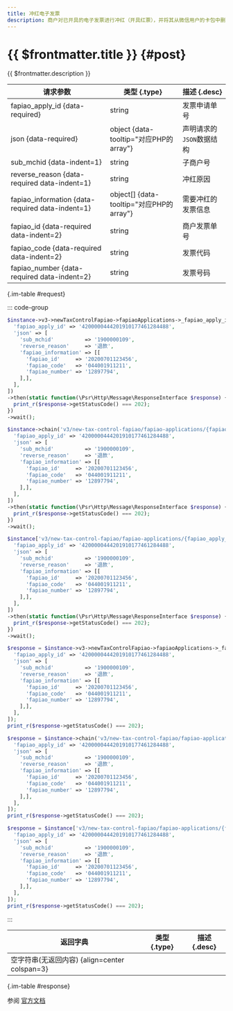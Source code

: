 ```yaml
---
title: 冲红电子发票
description: 商户对已开具的电子发票进行冲红（开具红票），并将其从微信用户的卡包中删除。
---
```


# {{ $frontmatter.title }} {#post}

{{ $frontmatter.description }}

| 请求参数 | 类型 {.type} | 描述 {.desc}
| --- | --- | ---
| fapiao_apply_id {data-required} | string | 发票申请单号
| json {data-required} | object {data-tooltip="对应PHP的array"} | 声明请求的`JSON`数据结构
| sub_mchid {data-indent=1} | string | 子商户号
| reverse_reason {data-required data-indent=1} | string | 冲红原因
| fapiao_information {data-required data-indent=1} | object[] {data-tooltip="对应PHP的array"} | 需要冲红的发票信息
| fapiao_id {data-required data-indent=2} | string | 商户发票单号
| fapiao_code {data-required data-indent=2} | string | 发票代码
| fapiao_number {data-required data-indent=2} | string | 发票号码

{.im-table #request}

::: code-group

```php [异步纯链式]
$instance->v3->newTaxControlFapiao->fapiaoApplications->_fapiao_apply_id_->reverse->postAsync([
  'fapiao_apply_id' => '4200000444201910177461284488',
  'json' => [
    'sub_mchid'          => '1900000109',
    'reverse_reason'     => '退款',
    'fapiao_information' => [[
      'fapiao_id'     => '20200701123456',
      'fapiao_code'   => '044001911211',
      'fapiao_number' => '12897794',
    ],],
  ],
])
->then(static function(\Psr\Http\Message\ResponseInterface $response) {
  print_r($response->getStatusCode() === 202);
})
->wait();
```

```php [异步声明式]
$instance->chain('v3/new-tax-control-fapiao/fapiao-applications/{fapiao_apply_id}/reverse')->postAsync([
  'fapiao_apply_id' => '4200000444201910177461284488',
  'json' => [
    'sub_mchid'          => '1900000109',
    'reverse_reason'     => '退款',
    'fapiao_information' => [[
      'fapiao_id'     => '20200701123456',
      'fapiao_code'   => '044001911211',
      'fapiao_number' => '12897794',
    ],],
  ],
])
->then(static function(\Psr\Http\Message\ResponseInterface $response) {
  print_r($response->getStatusCode() === 202);
})
->wait();
```

```php [异步属性式]
$instance['v3/new-tax-control-fapiao/fapiao-applications/{fapiao_apply_id}/reverse']->postAsync([
  'fapiao_apply_id' => '4200000444201910177461284488',
  'json' => [
    'sub_mchid'          => '1900000109',
    'reverse_reason'     => '退款',
    'fapiao_information' => [[
      'fapiao_id'     => '20200701123456',
      'fapiao_code'   => '044001911211',
      'fapiao_number' => '12897794',
    ],],
  ],
])
->then(static function(\Psr\Http\Message\ResponseInterface $response) {
  print_r($response->getStatusCode() === 202);
})
->wait();
```

```php [同步纯链式]
$response = $instance->v3->newTaxControlFapiao->fapiaoApplications->_fapiao_apply_id_->reverse->post([
  'fapiao_apply_id' => '4200000444201910177461284488',
  'json' => [
    'sub_mchid'          => '1900000109',
    'reverse_reason'     => '退款',
    'fapiao_information' => [[
      'fapiao_id'     => '20200701123456',
      'fapiao_code'   => '044001911211',
      'fapiao_number' => '12897794',
    ],],
  ],
]);
print_r($response->getStatusCode() === 202);
```

```php [同步声明式]
$response = $instance->chain('v3/new-tax-control-fapiao/fapiao-applications/{fapiao_apply_id}/reverse')->post([
  'fapiao_apply_id' => '4200000444201910177461284488',
  'json' => [
    'sub_mchid'          => '1900000109',
    'reverse_reason'     => '退款',
    'fapiao_information' => [[
      'fapiao_id'     => '20200701123456',
      'fapiao_code'   => '044001911211',
      'fapiao_number' => '12897794',
    ],],
  ],
]);
print_r($response->getStatusCode() === 202);
```

```php [同步属性式]
$response = $instance['v3/new-tax-control-fapiao/fapiao-applications/{fapiao_apply_id}/reverse']->post([
  'fapiao_apply_id' => '4200000444201910177461284488',
  'json' => [
    'sub_mchid'          => '1900000109',
    'reverse_reason'     => '退款',
    'fapiao_information' => [[
      'fapiao_id'     => '20200701123456',
      'fapiao_code'   => '044001911211',
      'fapiao_number' => '12897794',
    ],],
  ],
]);
print_r($response->getStatusCode() === 202);
```

:::

| 返回字典 | 类型 {.type} | 描述 {.desc}
| --- | --- | ---
| 空字符串(无返回内容) {align=center colspan=3}

{.im-table #response}

参阅 [官方文档](https://pay.weixin.qq.com/wiki/doc/apiv3/wxpay/new-tax-control-fapiao/chapter3_9.shtml)

